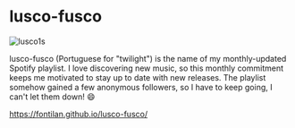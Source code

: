 # lusco-fusco

![lusco1s](https://user-images.githubusercontent.com/68748054/189960811-2362dabc-6633-4142-bc9a-6a35a90c38b2.png)

lusco-fusco (Portuguese for "twilight") is the name of my monthly-updated Spotify playlist. 
I love discovering new music, so this monthly commitment keeps me motivated to stay up to date with new releases.
The playlist somehow gained a few anonymous followers, so I have to keep going, I can't let them down! :smile:

https://fontilan.github.io/lusco-fusco/
